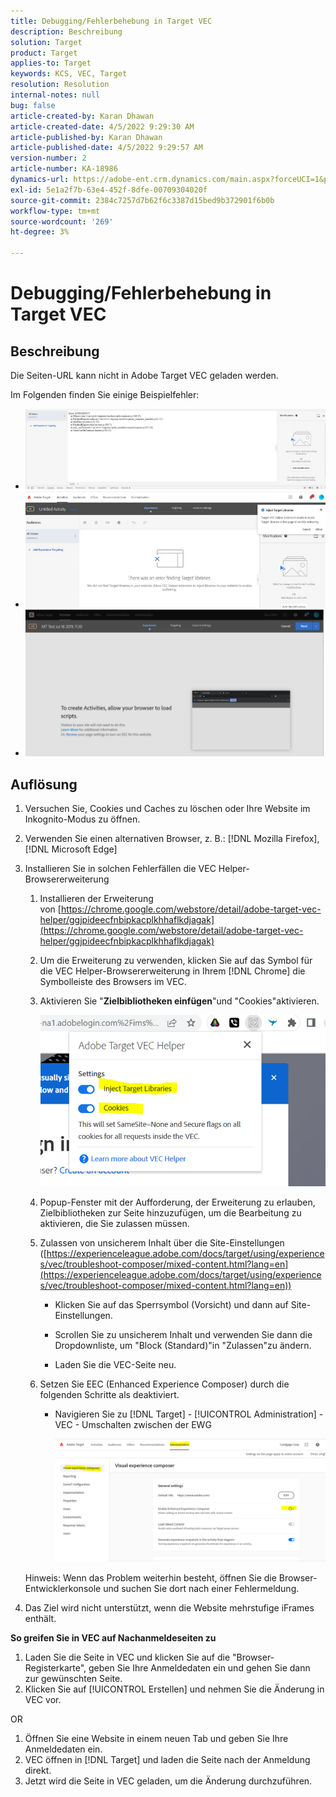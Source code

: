 ```yaml
---
title: Debugging/Fehlerbehebung in Target VEC
description: Beschreibung
solution: Target
product: Target
applies-to: Target
keywords: KCS, VEC, Target
resolution: Resolution
internal-notes: null
bug: false
article-created-by: Karan Dhawan
article-created-date: 4/5/2022 9:29:30 AM
article-published-by: Karan Dhawan
article-published-date: 4/5/2022 9:29:57 AM
version-number: 2
article-number: KA-18986
dynamics-url: https://adobe-ent.crm.dynamics.com/main.aspx?forceUCI=1&pagetype=entityrecord&etn=knowledgearticle&id=ec1691de-c2b4-ec11-983f-000d3a5d0d73
exl-id: 5e1a2f7b-63e4-452f-8dfe-00709304020f
source-git-commit: 2384c7257d7b62f6c3387d15bed9b372901f6b0b
workflow-type: tm+mt
source-wordcount: '269'
ht-degree: 3%

---
```


# Debugging/Fehlerbehebung in Target VEC

## Beschreibung

Die Seiten-URL kann nicht in Adobe Target VEC geladen werden.

Im Folgenden finden Sie einige Beispielfehler:

- ![](assets/___f81691de-c2b4-ec11-983f-000d3a5d0d73___.png)
- ![](assets/___071791de-c2b4-ec11-983f-000d3a5d0d73___.png)
- ![](assets/___0a1791de-c2b4-ec11-983f-000d3a5d0d73___.png)

## Auflösung

1. Versuchen Sie, Cookies und Caches zu löschen oder Ihre Website im Inkognito-Modus zu öffnen. 

1. Verwenden Sie einen alternativen Browser, z. B.: [!DNL Mozilla Firefox], [!DNL Microsoft Edge]

1. Installieren Sie in solchen Fehlerfällen die VEC Helper-Browsererweiterung

   1. Installieren der Erweiterung von [https://chrome.google.com/webstore/detail/adobe-target-vec-helper/ggjpideecfnbipkacplkhhaflkdjagak](https://chrome.google.com/webstore/detail/adobe-target-vec-helper/ggjpideecfnbipkacplkhhaflkdjagak)

   1. Um die Erweiterung zu verwenden, klicken Sie auf das Symbol für die VEC Helper-Browsererweiterung in Ihrem [!DNL Chrome] die Symbolleiste des Browsers im VEC. 

   1. Aktivieren Sie &quot;**Zielbibliotheken einfügen**&quot;und &quot;Cookies&quot;aktivieren.

      ![](assets/92bf52bf-21ab-ec11-983f-000d3a349523.png)

   1. Popup-Fenster mit der Aufforderung, der Erweiterung zu erlauben, Zielbibliotheken zur Seite hinzuzufügen, um die Bearbeitung zu aktivieren, die Sie zulassen müssen.

   1. Zulassen von unsicherem Inhalt über die Site-Einstellungen ([https://experienceleague.adobe.com/docs/target/using/experiences/vec/troubleshoot-composer/mixed-content.html?lang=en](https://experienceleague.adobe.com/docs/target/using/experiences/vec/troubleshoot-composer/mixed-content.html?lang=en))

      - Klicken Sie auf das Sperrsymbol (Vorsicht) und dann auf Site-Einstellungen.

      - Scrollen Sie zu unsicherem Inhalt und verwenden Sie dann die Dropdownliste, um &quot;Block (Standard)&quot;in &quot;Zulassen&quot;zu ändern.

      - Laden Sie die VEC-Seite neu.

   1. Setzen Sie EEC (Enhanced Experience Composer) durch die folgenden Schritte als deaktiviert.

      - Navigieren Sie zu [!DNL Target] - [!UICONTROL Administration] - VEC - Umschalten zwischen der EWG

        ![](assets/90fdfd56-26ab-ec11-983f-000d3a349523.png)

   Hinweis: Wenn das Problem weiterhin besteht, öffnen Sie die Browser-Entwicklerkonsole und suchen Sie dort nach einer Fehlermeldung.

1. Das Ziel wird nicht unterstützt, wenn die Website mehrstufige iFrames enthält. 

**So greifen Sie in VEC auf Nachanmeldeseiten zu**

1. Laden Sie die Seite in VEC und klicken Sie auf die &quot;Browser-Registerkarte&quot;, geben Sie Ihre Anmeldedaten ein und gehen Sie dann zur gewünschten Seite. 
1. Klicken Sie auf [!UICONTROL Erstellen] und nehmen Sie die Änderung in VEC vor. 

OR

1. Öffnen Sie eine Website in einem neuen Tab und geben Sie Ihre Anmeldedaten ein.
1. VEC öffnen in [!DNL Target] und laden die Seite nach der Anmeldung direkt. 
1. Jetzt wird die Seite in VEC geladen, um die Änderung durchzuführen.
